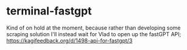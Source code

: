 # terminal-fastgpt


Kind of on hold at the moment, because rather than developing some scraping solution I'll instead wait for Vlad to open up the fastGPT API; https://kagifeedback.org/d/1498-api-for-fastgpt/3
